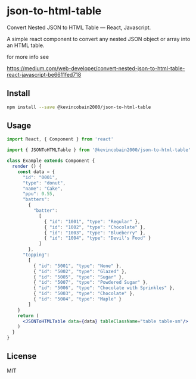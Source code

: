 # json-to-html-table

Convert Nested JSON to HTML Table — React, Javascript.

A simple react component to convert any nested JSON object or array into an HTML table.

for more info see

https://medium.com/web-developer/convert-nested-json-to-html-table-react-javascript-be6611fed718

## Install

```bash
npm install --save @kevincobain2000/json-to-html-table
```

## Usage

```jsx
import React, { Component } from 'react'

import { JSONToHTMLTable } from '@kevincobain2000/json-to-html-table'

class Example extends Component {
  render () {
    const data = {
      "id": "0001",
      "type": "donut",
      "name": "Cake",
      "ppu": 0.55,
      "batters":
        {
          "batter":
            [
              { "id": "1001", "type": "Regular" },
              { "id": "1002", "type": "Chocolate" },
              { "id": "1003", "type": "Blueberry" },
              { "id": "1004", "type": "Devil's Food" }
            ]
        },
      "topping":
        [
          { "id": "5001", "type": "None" },
          { "id": "5002", "type": "Glazed" },
          { "id": "5005", "type": "Sugar" },
          { "id": "5007", "type": "Powdered Sugar" },
          { "id": "5006", "type": "Chocolate with Sprinkles" },
          { "id": "5003", "type": "Chocolate" },
          { "id": "5004", "type": "Maple" }
        ]
    }
    return (
      <JSONToHTMLTable data={data} tableClassName="table table-sm"/>
    )
  }
}
```

## License

MIT
